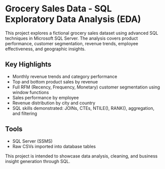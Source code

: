 # Grocery Sales Data - SQL Exploratory Data Analysis (EDA)

This project explores a fictional grocery sales dataset using advanced SQL techniques in Microsoft SQL Server. 
The analysis covers product performance, customer segmentation, revenue trends, employee effectiveness, and geographic insights.

## Key Highlights
- Monthly revenue trends and category performance
- Top and bottom product sales by revenue
- Full RFM (Recency, Frequency, Monetary) customer segmentation using window functions
- Sales performance by employee
- Revenue distribution by city and country
- SQL skills demonstrated: JOINs, CTEs, NTILE(), RANK(), aggregation, and filtering

## Tools
- SQL Server (SSMS)
- Raw CSVs imported into database tables

This project is intended to showcase data analysis, cleaning, and business insight generation through SQL.
